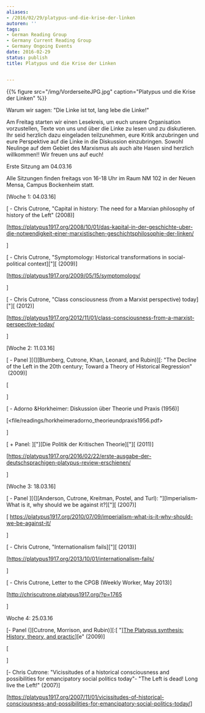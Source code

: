 ```yaml
---
aliases:
- /2016/02/29/platypus-und-die-krise-der-linken
autoren: ''
tags:
- German Reading Group
- Germany Current Reading Group
- Germany Ongoing Events
date: 2016-02-29
status: publish
title: Platypus und die Krise der Linken


---
```

{{% figure src="/img/VorderseiteJPG.jpg" caption="Platypus und die Krise der Linken" %}}

Warum wir sagen: "Die Linke ist tot, lang lebe die Linke!"

Am Freitag starten wir einen Lesekreis, um euch unsere Organisation vorzustellen, Texte von uns und über die Linke zu lesen und zu diskutieren. Ihr seid herzlich dazu eingeladen teilzunehmen, eure Kritik anzubringen und eure Perspektive auf die Linke in die Diskussion einzubringen. Sowohl Neulinge auf dem Gebiet des Marxismus als auch alte Hasen sind herzlich willkommen!! Wir freuen uns auf euch!

Erste Sitzung am 04.03.16

Alle Sitzungen finden freitags von 16-18 Uhr im Raum NM 102 in der Neuen Mensa, Campus Bockenheim statt.

[Woche 1: 04.03.16]

[ - Chris Cutrone, "Capital in history: The need for a Marxian philosophy of history of the Left" (2008)]

[<https://platypus1917.org/2008/10/01/das-kapital-in-der-geschichte-uber-die-notwendigkeit-einer-marxistischen-geschichtsphilosophie-der-linken/>

]

[ - Chris Cutrone, "Symptomology: Historical transformations in social-political context]["][ (2009)]

[<https://platypus1917.org/2009/05/15/symptomology/>

]

[ - Chris Cutrone, "Class consciousness (from a Marxist perspective) today]["][ (2012)]

[<https://platypus1917.org/2012/11/01/class-consciousness-from-a-marxist-perspective-today/>

]

[Woche 2: 11.03.16]

[ - Panel ][(][Blumberg, Cutrone, Khan, Leonard, and Rubin)][: "The Decline of the Left in the 20th century; Toward a Theory of Historical Regression"  (2009)]

[<the-decline-of-the-left-in-the-20th-century/>

]

[ - Adorno &Horkheimer: Diskussion über Theorie und Praxis (1956)]

[<file/readings/horkheimeradorno_theorieundpraxis1956.pdf>

]

[ + Panel: ]["][Die Politik der Kritischen Theorie]["][ (2011)]

[<https://platypus1917.org/2016/02/22/erste-ausgabe-der-deutschsprachigen-platypus-review-erschienen/>

]

[Woche 3: 18.03.16]

[ - Panel ][(][Anderson, Cutrone, Kreitman, Postel, and Turl): "][Imperialism- What is it, why should we be against it?]["][ (2007)]

[ <https://platypus1917.org/2010/07/09/imperialism-what-is-it-why-should-we-be-against-it/>

]

[ - Chris Cutrone, "Internationalism fails]["][ (2013)]

[<https://platypus1917.org/2013/10/01/internationalism-fails/>

]

[ - Chris Cutrone, Letter to the CPGB (Weekly Worker, May 2013)]

[<http://chriscutrone.platypus1917.org/?p=1765>

]

Woche 4: 25.03.16

[- Panel (][Cutrone, Morrison, and Rubin)][:[ "][The Platypus synthesis: History, theory, and practic](the-platypus-synthesis/)][e" (2009)]

[<the-platypus-synthesis/>

]

[- Chris Cutrone: "Vicissitudes of a historical consciousness and possibilities for emancipatory social politics today"- "The Left is dead! Long live the Left!" (2007)]

[<https://platypus1917.org/2007/11/01/vicissitudes-of-historical-consciousness-and-possibilities-for-emancipatory-social-politics-today/>]
